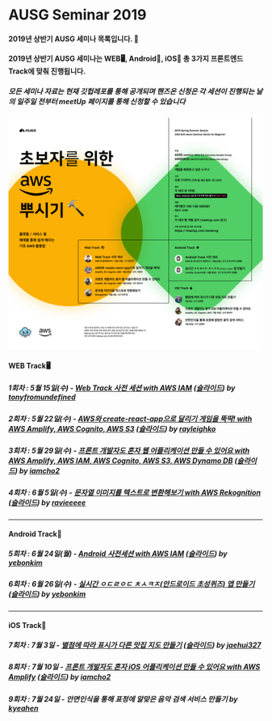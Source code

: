 # AUSG Seminar 2019

#### 2019년 상반기 AUSG 세미나 목록입니다. 🤗

#### 2019년 상반기 AUSG 세미나는 WEB🖥, Android📱, iOS🍎 총 3가지 프론트엔드 Track에 맞춰 진행됩니다.

##### 모든 세미나 자료는 현재 깃헙레포를 통해 공개되며 핸즈온 신청은 각 세션이 진행되는 날의 일주일 전부터 meetUp 페이지를 통해 신청할 수 있습니다

![main-poster](images/main-poster.png)

#### WEB Track🖥

##### 1회차 : 5월 15일(수) - [Web Track 사전 세션 with AWS IAM](<https://github.com/AUSG/ausg-seminar-2019/tree/master/WebTrack/Preparation>) ([슬라이드](https://github.com/AUSG/ausg-seminar-2019/blob/master/decks/%5BWeb_Track%5D%20Pre_Session.pdf)) by [tonyfromundefined](<https://github.com/tonyfromundefined>)

##### 2회차 : 5월 22일(수) - [AWS와 create-react-app으로 달리기 게임을 뚝딱! with AWS Amplify, AWS Cognito, AWS S3](<https://github.com/AUSG/ausg-seminar-2019/tree/master/WebTrack/WebTrack2>) ([슬라이드](https://github.com/AUSG/ausg-seminar-2019/blob/master/decks/%5BWEB_Track%5D%20Amplify_CRA_HandsOn.pdf)) by [rayleighko](<https://github.com/rayleighko>)

##### 3회차 : 5월 29일(수) - [프론트 개발자도 혼자 웹 어플리케이션 만들 수 있어요 with AWS Amplify, AWS IAM, AWS Cognito, AWS S3, AWS Dynamo DB](<https://github.com/AUSG/ausg-seminar-2019/tree/master/WebTrack/WebTrack3>) ([슬라이드](https://github.com/AUSG/ausg-seminar-2019/blob/master/decks/%5BWeb_Track%5D%20Amplify_with_Web.pdf)) by [iamcho2](<https://github.com/iamcho2>)

##### 4회차 : 6월 5일(수) - [문자열 이미지를 텍스트로 변환해보기 with AWS Rekognition](<https://github.com/AUSG/ausg-seminar-2019/tree/master/WebTrack/WebTrack4>) ([슬라이드](https://github.com/AUSG/ausg-seminar-2019/blob/master/decks/%5BWeb_Track%5D%20Image_To_Text.pdf)) by [ravieeeee](https://github.com/ravieeeee)

---



#### Android Track📱

##### 5회차 : 6월 24일(월) - [Android 사전세션 with AWS IAM](<https://github.com/AUSG/ausg-seminar-2019/tree/master/AndroidTrack/preparation>) ([슬라이드](https://github.com/AUSG/ausg-seminar-2019/blob/master/decks/%5BAndroid_Track%5D%20Pre_Session.pdf)) by [yebonkim](https://github.com/yebonkim)

##### 6회차 : 6월 26일(수) - [실시간 ㅇㄷㄹㅇㄷ ㅊㅅㅋㅈ(안드로이드 초성퀴즈) 앱 만들기](https://github.com/yebonkim/android-realtime-quiz) ([슬라이드](https://github.com/AUSG/ausg-seminar-2019/blob/master/decks/%5BAndroid_Track%5D%20Realtime_%20Consonant_Game.pdf)) by [yebonkim](https://github.com/yebonkim)

------



#### iOS Track🍎

##### 7회차 : 7월 3일 - [별점에 따라 표시가 다른 맛집 지도 만들기](https://github.com/jaehui327/AUSG-iOS-MapOfRestaurant) ([슬라이드](https://github.com/AUSG/ausg-seminar-2019/blob/master/decks/%5BiOS_Track%5D%20Restaurant_Rating.pdf)) by [jaehui327](<https://github.com/jaehui327>)

##### 8회차 : 7월 10일 - [프론트 개발자도 혼자 iOS 어플리케이션 만들 수 있어요 with AWS Amplify](<https://github.com/AUSG/ausg-seminar-2019/tree/master/iOSTrack/Track2>) ([슬라이드](https://github.com/AUSG/ausg-seminar-2019/blob/master/decks/%5BiOS_Track%5D%20Amplify_with_iOS.pdf)) by [iamcho2](<https://github.com/iamcho2>)

##### 9회차 : 7월 24일 - 안면인식을 통해 표정에 알맞은 음악 검색 서비스 만들기 by [kyeahen](<https://github.com/kyeahen>)


